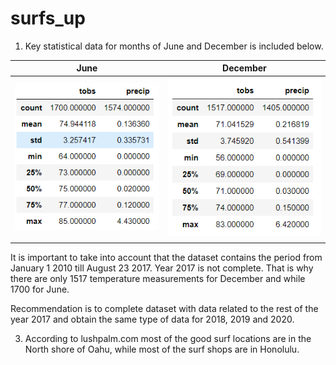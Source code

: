 # surfs_up


1. Key statistical data for months of June and December is included below.

| June                | December            |
| ------------------  | ------------------  |
| ![Image1](June.PNG) |![Image2](Dec.PNG)   |
|                     |                     |

It is important to take into account that the dataset contains the period from January 1 2010 till August 23 2017. Year 2017 is not complete.
That is why there are only 1517 temperature measurements for December and while 1700 for June.

Recommendation is to complete dataset with data related to the rest of the year 2017 and obtain the same type of data for 2018, 2019 and 2020.


3. According to lushpalm.com most of the good surf locations are in the North shore of Oahu, while most of the surf shops are in Honolulu.
